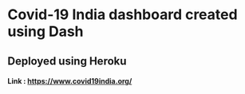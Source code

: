 # Covid-19 India dashboard created using Dash
## Deployed using Heroku
#### Link : https://www.covid19india.org/